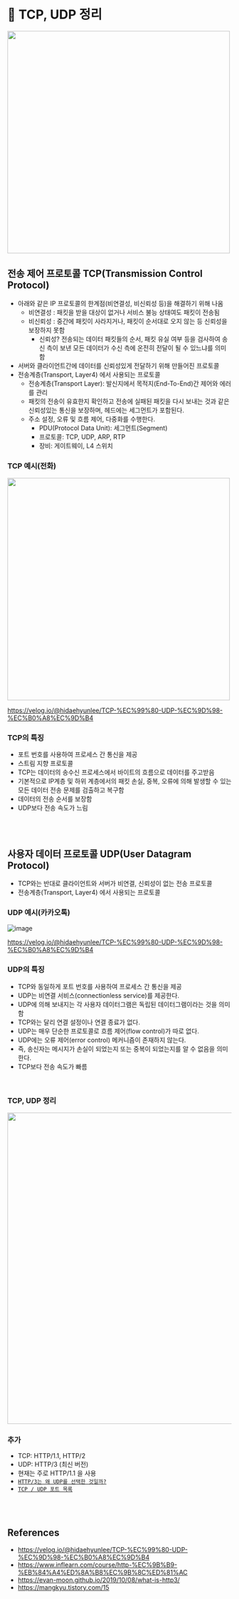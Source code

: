 # 📝 TCP, UDP 정리

<img src="https://user-images.githubusercontent.com/50076031/122863777-62a06f00-d35e-11eb-8416-5996d9f2926e.png" width="500" height="500">

## 전송 제어 프로토콜 TCP(Transmission Control Protocol)
  - 아래와 같은 IP 프로토콜의 한계점(비연결성, 비신뢰성 등)을 해결하기 위해 나옴
    - 비연결성 : 패킷을 받을 대상이 없거나 서비스 불능 상태여도 패킷이 전송됨
    - 비신뢰성 : 중간에 패킷이 사라지거나, 패킷이 순서대로 오지 않는 등 신뢰성을 보장하지 못함
      - 신뢰성? 전송되는 데이터 패킷들의 순서, 패킷 유실 여부 등을 검사하여 송신 측이 보낸 모든 데이터가 수신 측에 온전히 전달이 될 수 있느냐를 의미함
  - 서버와 클라이언트간에 데이터를 신뢰성있게 전달하기 위해 만들어진 프로토콜
  - 전송계층(Transport, Layer4) 에서 사용되는 프로토콜
    - 전송계층(Transport Layer): 발신지에서 목적지(End-To-End)간 제어와 에러를 관리
    - 패킷의 전송이 유효한지 확인하고 전송에 실패된 패킷을 다시 보내는 것과 같은 신뢰성있는 통신을 보장하며, 헤드에는 세그먼트가 포함된다.
    - 주소 설정, 오류 및 흐름 제어, 다중화를 수행한다.
      - PDU(Protocol Data Unit): 세그먼트(Segment)
      - 프로토콜: TCP, UDP, ARP, RTP
      - 장비: 게이트웨이, L4 스위치

### TCP 예시(전화)
<img src="https://user-images.githubusercontent.com/50076031/122863450-bbbbd300-d35d-11eb-9fdc-25581e7c9f0e.png" width="500" height="500">

https://velog.io/@hidaehyunlee/TCP-%EC%99%80-UDP-%EC%9D%98-%EC%B0%A8%EC%9D%B4


### TCP의 특징
  - 포트 번호를 사용하여 프로세스 간 통신을 제공 
  - 스트림 지향 프로토콜
  - TCP는 데이터의 송수신 프로세스에서 바이트의 흐름으로 데이터를 주고받음
  - 기본적으로 IP계층 및 하위 계층에서의 패킷 손실, 중복, 오류에 의해 발생할 수 있는 모든 데이터 전송 문제를 검출하고 복구함
  - 데이터의 전송 순서를 보장함
  - UDP보다 전송 속도가 느림

<br><br> 
    
## 사용자 데이터 프로토콜 UDP(User Datagram Protocol)
  - TCP와는 반대로 클라이언트와 서버가 비연결, 신뢰성이 없는 전송 프로토콜
  - 전송계층(Transport, Layer4) 에서 사용되는 프로토콜

### UDP 예시(카카오톡)
![image](https://user-images.githubusercontent.com/50076031/122863484-caa28580-d35d-11eb-8123-37bed19ff3e8.png)

https://velog.io/@hidaehyunlee/TCP-%EC%99%80-UDP-%EC%9D%98-%EC%B0%A8%EC%9D%B4

### UDP의 특징
  - TCP와 동일하게 포트 번호를 사용하여 프로세스 간 통신을 제공
  - UDP는 비연결 서비스(connectionless service)를 제공한다.
  - UDP에 의해 보내지는 각 사용자 데이터그램은 독립된 데이터그램이라는 것을 의미함
  - TCP와는 달리 연결 설정이나 연결 종료가 없다.
  - UDP는 매우 단순한 프로토콜로 흐름 제어(flow control)가 따로 없다.
  - UDP에는 오류 제어(error control) 메커니즘이 존재하지 않는다. 
  - 즉, 송신자는 메시지가 손실이 되었는지 또는 중복이 되었는지를 알 수 없음을 의미한다.
  - TCP보다 전송 속도가 빠름
    
<br>

### TCP, UDP 정리

<img src="https://user-images.githubusercontent.com/50076031/122865353-39351280-d361-11eb-86e9-358bb3df285b.png" width="700" height="700">

<br>

### 추가
  - TCP: HTTP/1.1, HTTP/2
  - UDP: HTTP/3 (최신 버전)
  - 현재는 주로 HTTP/1.1 을 사용
  - [`HTTP/3는 왜 UDP를 선택한 것일까?`](https://evan-moon.github.io/2019/10/08/what-is-http3/)
  - [`TCP / UDP 포트 목록`](https://ko.wikipedia.org/wiki/TCP/UDP%EC%9D%98_%ED%8F%AC%ED%8A%B8_%EB%AA%A9%EB%A1%9D)

<br><br>


## References
  - https://velog.io/@hidaehyunlee/TCP-%EC%99%80-UDP-%EC%9D%98-%EC%B0%A8%EC%9D%B4
  - https://www.inflearn.com/course/http-%EC%9B%B9-%EB%84%A4%ED%8A%B8%EC%9B%8C%ED%81%AC
  - https://evan-moon.github.io/2019/10/08/what-is-http3/
  - https://mangkyu.tistory.com/15
